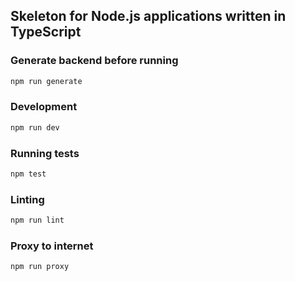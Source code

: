 ## Skeleton for Node.js applications written in TypeScript

### Generate backend before running
```bash
npm run generate
```

### Development
```bash
npm run dev
```

### Running tests
```bash
npm test
```

### Linting
```bash
npm run lint
```

### Proxy to internet
```bash
npm run proxy
```

